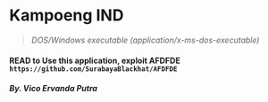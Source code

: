 # Kampoeng IND
> *DOS/Windows executable (application/x-ms-dos-executable)*

#### READ to Use this application, exploit AFDFDE `https://github.com/SurabayaBlackhat/AFDFDE`

##### By. Vico Ervanda Putra